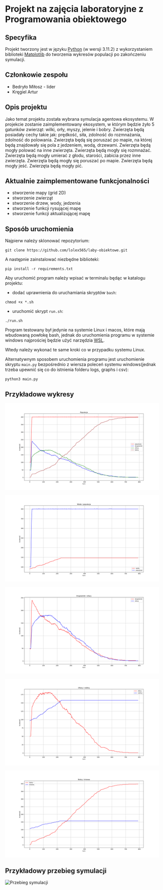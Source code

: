 # Projekt na zajęcia laboratoryjne z Programowania obiektowego

## Specyfika

Projekt tworzony jest w języku [Python](https://www.python.org/) (w wersji 3.11.2) z wykorzystaniem biblioteki [Matplotlib](https://matplotlib.org/) do tworzenia wykresów populacji po zakończeniu symulacji.

## Członkowie zespołu

- Bedryło Miłosz - lider
- Kręgiel Artur

## Opis projektu
Jako temat projektu została wybrana symulacja agentowa ekosystemu.
W projekcie zostanie zaimplementowany ekosystem, w którym będzie żyło 5 gatunków zwierząt: wilki, orły, myszy, jelenie i bobry.
Zwierzęta będą posiadały cechy takie jak: prędkość, siła, zdolność do rozmnażania, zdolność do polowania.
Zwierzęta będą się poruszać po mapie, na której będą znajdowały się pola z jedzeniem, wodą, drzewami.
Zwierzęta będą mogły polować na inne zwierzęta.
Zwierzęta będą mogły się rozmnażać.
Zwierzęta będą mogły umierać z głodu, starości, zabicia przez inne zwierzęta.
Zwierzęta będą mogły się poruszać po mapie.
Zwierzęta będą mogły jeść.
Zwierzęta będą mogły pić.

## Aktualnie zaimplementowane funkcjonalności
- stworzenie mapy (grid 2D)
- stworzenie zwierząt
- stworzenie drzew, wody, jedzenia
- stworzenie funkcji rysującej mapę
- stworzenie funkcji aktualizującej mapę

## Sposób uruchomienia

Najpierw należy sklonować repozytorium:

```
git clone https://github.com/lolex565/laby-obiektowe.git
```

A następnie zainstalować niezbędne biblioteki:

```
pip install -r requirements.txt
```

Aby uruchomić program należy wpisać w terminalu będąc w katalogu projektu:

- dodać uprawnienia do uruchamiania skryptów `bash`:

```
chmod +x *.sh
```

- uruchomić skrypt `run.sh`:

```
./run.sh
```
Program testowany był jedynie na systemie Linux i macos, które mają wbudowaną powłokę bash, jednak do uruchomienia programu w systemie windows najprościej będzie użyć narzędzia [WSL](https://docs.microsoft.com/en-us/windows/wsl/install-win10).

Wtedy należy wykonać te same kroki co w przypadku systemu Linux.

Alternatywnym sposobem uruchomienia programu jest uruchomienie skryptu `main.py` bezpośrednio z wiersza poleceń systemu windows(jednak trzeba upewnić się co do istnienia folderu logs, graphs i csv):

```
python3 main.py
```

## Przykładowe wykresy

![Wykres 1](example_graphs/population.png)

![Wykres 2](example_graphs/populationAndWater.png)

![Wykres 3](example_graphs/predatorAndPrey.png)

![Wykres 4](example_graphs/preysAndPlants.png)

![Wykres 5](example_graphs/beaversAndTrees.png)

## Przykładowy przebieg symulacji

![Przebieg symulacji](example_simulation.gif)